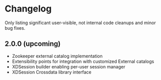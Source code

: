 # Changelog

Only listing significant user-visible, not internal code cleanups and minor bug fixes.

## 2.0.0 (upcoming)

* Zookeeper external catalog implementation
* Extensibility points for integration with customized External catalogs
* XDSession builder enabling per-user session manager
* XDSession Crossdata library interface
